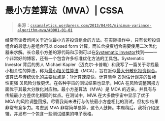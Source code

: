 <!--yml

分类：未分类

日期：2024-05-12 18:00:49

-->

# 最小方差算法（MVA）| CSSA

> 来源：[`cssanalytics.wordpress.com/2013/04/01/minimum-variance-algorithm-mva/#0001-01-01`](https://cssanalytics.wordpress.com/2013/04/01/minimum-variance-algorithm-mva/#0001-01-01)

经常有读者询问关于近似最小方差投资组合的方法。在实际操作中，只有长短投资组合的最低方差组合可以 closed form 计算，而长仓投资组合需要使用二次优化器来求解。长仓最小方差的源代码和示例可以在[Systematic Investor](http://systematicinvestor.wordpress.com/)找到——一个非常好的博客，还有一个包含许多标准优化方法的工具包。Systematic Investor 背后的男人 Michael Kapler（迈克尔·卡普勒）和我写了一篇关于寻找最小相关性的算法，称为[最小相关性算法](https://cssanalytics.wordpress.com/2012/09/21/minimum-correlation-algorithm-paper-release/ "最小相关性算法发布")（MCA），旨在近似[最大分散化投资组合](http://www.iijournals.com/doi/abs/10.3905/jpm.2008.35.1.40)。该算法与传统优化的主要优点是：1)计算速度快，计算简单 2)对估计误差的鲁棒性更强 3)风险分散更优。在各种宇宙的测试结果也显示，MCA 在风险调整回报方面优于其最大分散化对应物。最小方差算法（MVA）是 MCA 的近亲，并具有与传统最小方差优化相同的优点。在测试中，MVA 在大多数宇宙中显示了优于 MCA 的风险调整回报。尽管我尚未进行与传统最小方差相比的测试，但初步结果非常有竞争力。考虑到 MVA 非常简单易算，这令人鼓舞。本周稍后，我将介绍逻辑，并发布一个包含一些测试结果的电子表格。
